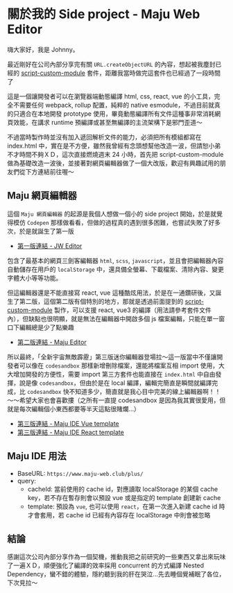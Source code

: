 # 關於我的 Side project - Maju Web Editor

<SocialBlock hashtags="javascript,typescript,esmodule,runtime,editor" />

嗨大家好，我是 Johnny。

最近剛好在公司內部分享完有關 `URL.createObjectURL` 的內容，想起被我塵封已經的 [script-custom-module](https://www.npmjs.com/package/script-custom-module) 套件，距離我當時做完這套件也已經過了一段時間了

這是一個讓開發者可以在瀏覽器端動態編譯 html, css, react, vue 的小工具，完全不需要任何 webpack, rollup 配置，純粹的 native esmodule，不過目前就真的只適合在本地開發 prototype 使用，畢竟動態編譯所有文件這種事非常消耗網頁效能，在講求 runtime 預編譯或甚至無編譯的主流架構下是邪門歪道～

不過當時製作時並沒有加入遞回解析文件的能力，必須把所有模組都寫在 index.html 中，實在是不方便，雖然我曾經有念頭想幫他改造一波，但請恕小弟不才時間不夠ＸＤ，這次直接燃燒週末 24 小時，首先把 script-custom-module 做為基礎改造一波後，並接著對網頁編輯器做了一個大改版，歡迎有興趣試用的朋友們從下方連結前往喔～


## Maju 網頁編輯器
這個 `Maju 網頁編輯器` 的起源是我個人想做一個小的 side project 開始，於是就覺得模仿 `Codepen` 那樣做看看，但做的過程真的遇到很多困難，也嘗試失敗了好多次，於是就誕生了第一版

- [第一版連結 - JW Editor](https://maju-ide.herokuapp.com/)

包含了最基本的網頁三劍客編輯器 `html`, `scss`, `javascript`，並且會把編輯器內容自動儲存在用戶的 `localStorage` 中，還具備全螢幕、下載檔案、清除內容、變更字體大小等等功能。

但這編輯器還是不能直接寫 react, vue 這種酷炫用法，於是在一通鑽研後，又誕生了第二版，這個第二版有個特別的地方，那就是透過前面提到的 [script-custom-module](https://www.npmjs.com/package/script-custom-module) 製作，可以支援 react, vue3 的編譯（用法請參考套件文件內），但缺點也很明顯，就是無法在編輯器中開啟多個 js 檔案編輯，只能在單一窗口下編輯總是少了點樂趣

- [第二版連結 - Maju Editor](https://www.maju-web.club/local)

所以最終，「全新宇宙無敵霹靂」第三版迷你編輯器登場拉～這一版當中不僅讓開發者可以像在 `codesandbox` 那樣新增刪除檔案，還能將檔案互相 import 使用，大大增加開發的方便性，需要 import 第三方套件也能直接在 `index.html` 中自由發揮，說是像 `codesandbox`，但由於是在 local 編譯，編輯完簡直是瞬間就編譯完成，比 `codesandbox` 快不知道多少，簡直就是我心目中完美的線上編輯器啊！！～～希望大家也會喜歡摟（之所有一直提 codesandbox 是因為我其實很愛用，但就是每次編輯個小東西都要等半天這點很賭爛...）

- [第三版連結 - Maju IDE Vue template](https://www.maju-web.club/plus/?cacheId=vue)
- [第三版連結 - Maju IDE React template](https://www.maju-web.club/plus/?cacheId=react&template=react)

## Maju IDE 用法
- BaseURL: `https://www.maju-web.club/plus/`
- query:
  - cacheId: 當前使用的 cache id，對應讀取 localStorage 的某個 cache key，若不存在暫存則會以預設 vue 或是指定的 template 創建新 cache
  - template: 預設為 `vue`, 也可以使用 `react`，在第一次進入新建 cache id 時才會套用，若 cache id 已經有內容存在 localStorage 中則會被忽略


<SocialBlock hashtags="javascript,typescript,esmodule,runtime,editor" />

## 結論
感謝這次公司內部分享作為一個契機，推動我把之前研究的一些東西又拿出來玩味了一遍ＸＤ，順便強化了編譯的效率採用 concurrent 的方式編譯 Nested Dependency，蠻不錯的體驗，隱約聽到我的肝在哭泣...先去睡個覺補眠了各位，下次見拉～

